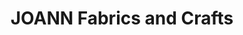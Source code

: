 ---
title: "JOANN Fabrics and Crafts"
url: /centerton-square/joann-fabrics-and-crafts/
shop: Basteln
---